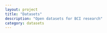```yaml
---
layout: project
title: "Datasets"
description: "Open datasets for BCI research"
category: datasets
---
```

